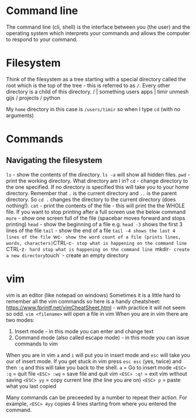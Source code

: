 
# Command line 

The command line (cli, shell) is the interface between you (the user) and the operating system which interprets your commands and allows the computer to respond to your command. 

# Filesystem 
Think of the filesystem as a tree starting with a special directory called the root which is the top of the tree - this is referred to as `/`. Every other directory is a child of this directory. 
                       /
                       |
 something          users      apps
                       | 
            timir   unmesh  gijs
            /
        projects
        /
    python

My `home` directory in this case is `/users/timir` so when I type `cd` (with no arguments)  

# Commands
## Navigating the filesystem 
`ls` - show the contents of the directory. `ls -a` will show all hidden files. 
`pwd` - print the working directory. What directory am I in? 
`cd` - change directory to the one specified. If no directory is specified this will take you to your home directory. Remember that `.` is the current directory and `..` is the parent directory. So `cd .` changes the directory to the current directory (does nothing!). 
`cat` - print the contents of the file - this will print the the WHOLE file. If you want to stop printing after a full screen use the below command 
`more` - show one screen full of the file (spacebar moves forward and <ESC> stops printing)
`head` - show the beginning of a file e.g. `head -3` shows the first 3 lines of the file
`tail` - show the end of a file `tail -4 shows the last 4 lines of the file
`wc` - show the word count of a file (prints lines, words, characters)
`CTRL-c` - stop what is happening on the command line 
`CTRL-z` - hard stop what is happening on the command line 
`mkdir` - create a new directory
`touch` - create an empty directory

# vim
vim is an editor (like notepad on windows)
Sometimes it is a little hard to remember all the vim commands so here is a handy cheatsheet: https://www.fprintf.net/vimCheatSheet.html - with practice it will not seem so odd. 
`vim <filename>` will open a file in vim
When you are in vim there are two modes:
1) Insert mode - in this mode you can enter and change text
2) Command mode (also called escape mode) - in this mode you can issue commands to vim

When you are in vim `a` and `i` will put you in insert mode and `esc` will take you our of insert mode. If you get stuck in vim press `esc esc` (yes, twice) and then `:q` and this will take you back to the shell. 
`a` = Go to insert mode
`<ESC> :q` = quit file 
`<ESC> :wq` = save file and quit vim
`<ESC> :q!` = exit vim without saving
`<ESC> yy` = copy current line (the line you are on)
`<ESC> p` = paste what you last copied

Many commands can be preceeded by a number to repeat their action. For example, `<ESC> 4yy` copies 4 lines starting from where you entered the command. 
